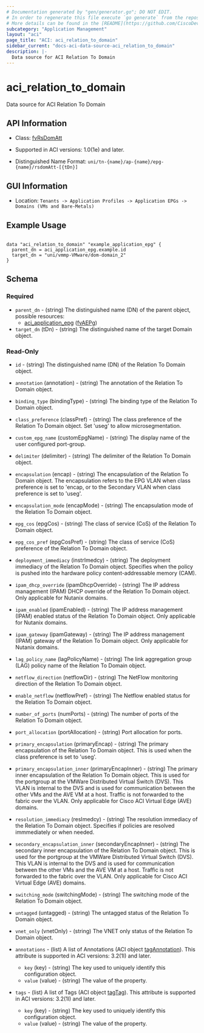```yaml
---
# Documentation generated by "gen/generator.go"; DO NOT EDIT.
# In order to regenerate this file execute `go generate` from the repository root.
# More details can be found in the [README](https://github.com/CiscoDevNet/terraform-provider-aci/blob/master/README.md).
subcategory: "Application Management"
layout: "aci"
page_title: "ACI: aci_relation_to_domain"
sidebar_current: "docs-aci-data-source-aci_relation_to_domain"
description: |-
  Data source for ACI Relation To Domain
---
```


# aci_relation_to_domain #

Data source for ACI Relation To Domain

## API Information ##

* Class: [fvRsDomAtt](https://pubhub.devnetcloud.com/media/model-doc-latest/docs/app/index.html#/objects/fvRsDomAtt/overview)

* Supported in ACI versions: 1.0(1e) and later.

* Distinguished Name Format: `uni/tn-{name}/ap-{name}/epg-{name}/rsdomAtt-[{tDn}]`

## GUI Information ##

* Location: `Tenants -> Application Profiles -> Application EPGs -> Domains (VMs and Bare-Metals)`

## Example Usage ##

```hcl

data "aci_relation_to_domain" "example_application_epg" {
  parent_dn = aci_application_epg.example.id
  target_dn = "uni/vmmp-VMware/dom-domain_2"
}

```

## Schema ##

### Required ###

* `parent_dn` - (string) The distinguished name (DN) of the parent object, possible resources:
  - [aci_application_epg](https://registry.terraform.io/providers/CiscoDevNet/aci/latest/docs/resources/application_epg) ([fvAEPg](https://pubhub.devnetcloud.com/media/model-doc-latest/docs/app/index.html#/objects/fvAEPg/overview))
* `target_dn` (tDn) - (string) The distinguished name of the target Domain object.

### Read-Only ###

* `id` - (string) The distinguished name (DN) of the Relation To Domain object.
* `annotation` (annotation) - (string) The annotation of the Relation To Domain object.
* `binding_type` (bindingType) - (string) The binding type of the Relation To Domain object.
* `class_preference` (classPref) - (string) The class preference of the Relation To Domain object. Set 'useg' to allow microsegmentation.
* `custom_epg_name` (customEpgName) - (string) The display name of the user configured port-group.
* `delimiter` (delimiter) - (string) The delimiter of the Relation To Domain object.
* `encapsulation` (encap) - (string) The encapsulation of the Relation To Domain object. The encapsulation refers to the EPG VLAN when class preference is set to 'encap, or to the Secondary VLAN when class preference is set to 'useg'.
* `encapsulation_mode` (encapMode) - (string) The encapsulation mode of the Relation To Domain object.
* `epg_cos` (epgCos) - (string) The class of service (CoS) of the Relation To Domain object.
* `epg_cos_pref` (epgCosPref) - (string) The class of service (CoS) preference of the Relation To Domain object.
* `deployment_immediacy` (instrImedcy) - (string) The deployment immediacy of the Relation To Domain object. Specifies when the policy is pushed into the hardware policy content-addressable memory (CAM).
* `ipam_dhcp_override` (ipamDhcpOverride) - (string) The IP address management (IPAM) DHCP override of the Relation To Domain object. Only applicable for Nutanix domains.
* `ipam_enabled` (ipamEnabled) - (string) The IP address management (IPAM) enabled status of the Relation To Domain object. Only applicable for Nutanix domains.
* `ipam_gateway` (ipamGateway) - (string) The IP address management (IPAM) gateway of the Relation To Domain object. Only applicable for Nutanix domains.
* `lag_policy_name` (lagPolicyName) - (string) The link aggregation group (LAG) policy name of the Relation To Domain object.
* `netflow_direction` (netflowDir) - (string) The NetFlow monitoring direction of the Relation To Domain object.
* `enable_netflow` (netflowPref) - (string) The Netflow enabled status for the Relation To Domain object.
* `number_of_ports` (numPorts) - (string) The number of ports of the Relation To Domain object.
* `port_allocation` (portAllocation) - (string) Port allocation for ports.
* `primary_encapsulation` (primaryEncap) - (string) The primary encapsulation of the Relation To Domain object. This is used when the class preference is set to 'useg'.
* `primary_encapsulation_inner` (primaryEncapInner) - (string) The primary inner encapsulation of the Relation To Domain object. This is used for the portgroup at the VMWare Distributed Virtual Switch (DVS). This VLAN is internal to the DVS and is used for communication between the other VMs and the AVE VM at a host. Traffic is not forwarded to the fabric over the VLAN. Only applicable for Cisco ACI Virtual Edge (AVE) domains.
* `resolution_immediacy` (resImedcy) - (string) The resolution immediacy of the Relation To Domain object. Specifies if policies are resolved immmediately or when needed.
* `secondary_encapsulation_inner` (secondaryEncapInner) - (string) The secondary inner encapsulation of the Relation To Domain object. This is used for the portgroup at the VMWare Distributed Virtual Switch (DVS). This VLAN is internal to the DVS and is used for communication between the other VMs and the AVE VM at a host. Traffic is not forwarded to the fabric over the VLAN. Only applicable for Cisco ACI Virtual Edge (AVE) domains.
* `switching_mode` (switchingMode) - (string) The switching mode of the Relation To Domain object.
* `untagged` (untagged) - (string) The untagged status of the Relation To Domain object.
* `vnet_only` (vnetOnly) - (string) The VNET only status of the Relation To Domain object.

* `annotations` - (list) A list of Annotations (ACI object [tagAnnotation](https://pubhub.devnetcloud.com/media/model-doc-latest/docs/app/index.html#/objects/tagAnnotation/overview)). This attribute is supported in ACI versions: 3.2(1l) and later.
  * `key` (key) - (string) The key used to uniquely identify this configuration object.
  * `value` (value) - (string) The value of the property.

* `tags` - (list) A list of Tags (ACI object [tagTag](https://pubhub.devnetcloud.com/media/model-doc-latest/docs/app/index.html#/objects/tagTag/overview)). This attribute is supported in ACI versions: 3.2(1l) and later.
  * `key` (key) - (string) The key used to uniquely identify this configuration object.
  * `value` (value) - (string) The value of the property.

